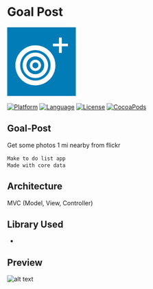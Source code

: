 Goal Post
===================
<img src="./preview/GoalsApp-1024.png" alt="alt text" width="160px" height="160px">

[![Platform](http://img.shields.io/badge/platform-ios-blue.svg?style=flat
)](https://developer.apple.com/iphone/index.action)
[![Language](http://img.shields.io/badge/language-swift-brightgreen.svg?style=flat
)](https://developer.apple.com/swift)
[![License](http://img.shields.io/badge/license-MIT-lightgrey.svg?style=flat
)](http://mit-license.org)
[![CocoaPods](https://img.shields.io/cocoapods/v/SwiftyWalkthrough.svg)]()

## Goal-Post
Get some photos 1 mi nearby from flickr
```
Make to do list app
Made with core data 
```
## Architecture

MVC (Model, View, Controller)

## Library Used

- 

## Preview
<img src="./preview/goalpost.gif" alt="alt text" width="260px" height="480px">
